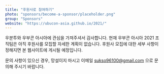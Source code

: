```yaml
---
title: "후원사로 참여하기"
photo: "sponsors/become-a-sponsor/placeholder.png"
group: "Sponsors"
website: "https://ubucon-asia.github.io/2021/"
---
```

우분투와 우부콘 아시아에 관심을 가져주셔서 감사합니다.
현재 우부콘 아시아 2021 조직팀은 아직 후원사를 모집할 자세한 계획이 없습니다.
후원사 모집에 대한 세부 사항이 정해지면 본 웹사이트에 게시될 예정입니다.

문의 사항이 있으신 경우, 망설이지 마시고 이메일 sukso96100@gmail.com 으로 문의해 주시기 바랍니다.